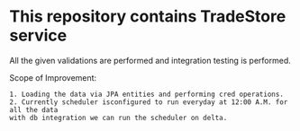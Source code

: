 # This repository contains TradeStore service
All the given validations are performed and integration testing is performed.

Scope of Improvement:
```
1. Loading the data via JPA entities and performing cred operations.
2. Currently scheduler isconfigured to run everyday at 12:00 A.M. for all the data
with db integration we can run the scheduler on delta.
```